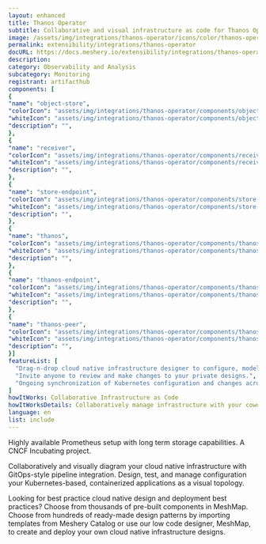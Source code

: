 ```yaml
---
layout: enhanced
title: Thanos Operator
subtitle: Collaborative and visual infrastructure as code for Thanos Operator
image: /assets/img/integrations/thanos-operator/icons/color/thanos-operator-color.svg
permalink: extensibility/integrations/thanos-operator
docURL: https://docs.meshery.io/extensibility/integrations/thanos-operator
description: 
category: Observability and Analysis
subcategory: Monitoring
registrant: artifacthub
components: [
{
"name": "object-store",
"colorIcon": "assets/img/integrations/thanos-operator/components/object-store/icons/color/object-store-color.svg",
"whiteIcon": "assets/img/integrations/thanos-operator/components/object-store/icons/white/object-store-white.svg",
"description": "",
},
{
"name": "receiver",
"colorIcon": "assets/img/integrations/thanos-operator/components/receiver/icons/color/receiver-color.svg",
"whiteIcon": "assets/img/integrations/thanos-operator/components/receiver/icons/white/receiver-white.svg",
"description": "",
},
{
"name": "store-endpoint",
"colorIcon": "assets/img/integrations/thanos-operator/components/store-endpoint/icons/color/store-endpoint-color.svg",
"whiteIcon": "assets/img/integrations/thanos-operator/components/store-endpoint/icons/white/store-endpoint-white.svg",
"description": "",
},
{
"name": "thanos",
"colorIcon": "assets/img/integrations/thanos-operator/components/thanos/icons/color/thanos-color.svg",
"whiteIcon": "assets/img/integrations/thanos-operator/components/thanos/icons/white/thanos-white.svg",
"description": "",
},
{
"name": "thanos-endpoint",
"colorIcon": "assets/img/integrations/thanos-operator/components/thanos-endpoint/icons/color/thanos-endpoint-color.svg",
"whiteIcon": "assets/img/integrations/thanos-operator/components/thanos-endpoint/icons/white/thanos-endpoint-white.svg",
"description": "",
},
{
"name": "thanos-peer",
"colorIcon": "assets/img/integrations/thanos-operator/components/thanos-peer/icons/color/thanos-peer-color.svg",
"whiteIcon": "assets/img/integrations/thanos-operator/components/thanos-peer/icons/white/thanos-peer-white.svg",
"description": "",
}]
featureList: [
  "Drag-n-drop cloud native infrastructure designer to configure, model, and deploy your workloads.",
  "Invite anyone to review and make changes to your private designs.",
  "Ongoing synchronization of Kubernetes configuration and changes across any number of clusters."
]
howItWorks: Collaborative Infrastructure as Code
howItWorksDetails: Collaboratively manage infrastructure with your coworkers synchronously sharing the same designs.
language: en
list: include
---
```

<p>
Highly available Prometheus setup with long term storage capabilities. A CNCF Incubating project.
</p>
<p>
    Collaboratively and visually diagram your cloud native infrastructure with GitOps-style pipeline integration. Design, test, and manage configuration your Kubernetes-based, containerized applications as a visual topology.
</p>
<p>
    Looking for best practice cloud native design and deployment best practices? Choose from thousands of pre-built components in MeshMap. Choose from hundreds of ready-made design patterns by importing templates from Meshery Catalog or use our low code designer, MeshMap, to create and deploy your own cloud native infrastructure designs.
</p>
